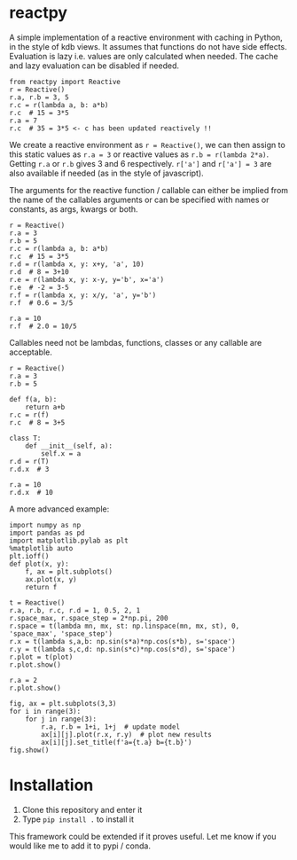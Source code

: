 # reactpy

A simple implementation of a reactive environment with caching in Python, in the
style of kdb views. It assumes that functions do not have side effects. 
Evaluation is lazy i.e. values are only calculated when needed. The cache and 
lazy evaluation can be disabled if needed.

```
from reactpy import Reactive
r = Reactive()
r.a, r.b = 3, 5
r.c = r(lambda a, b: a*b)
r.c  # 15 = 3*5
r.a = 7 
r.c  # 35 = 3*5 <- c has been updated reactively !!
```

We create a reactive environment as `r = Reactive()`, we can then assign to this
static values as `r.a = 3` or reactive values as `r.b = r(lambda 2*a)`. Getting
`r.a` or `r.b` gives 3 and 6 respectively. `r['a']` and `r['a'] = 3` are also
available if needed (as in the style of javascript).

The arguments for the reactive function / callable can either be implied from 
the name of the callables arguments or can be specified with names or constants,
as args, kwargs or both.

```
r = Reactive()
r.a = 3
r.b = 5
r.c = r(lambda a, b: a*b)
r.c  # 15 = 3*5
r.d = r(lambda x, y: x+y, 'a', 10)
r.d  # 8 = 3+10
r.e = r(lambda x, y: x-y, y='b', x='a')
r.e  # -2 = 3-5
r.f = r(lambda x, y: x/y, 'a', y='b')
r.f  # 0.6 = 3/5

r.a = 10
r.f  # 2.0 = 10/5
``` 

Callables need not be lambdas, functions, classes or any callable are acceptable.

```
r = Reactive()
r.a = 3
r.b = 5

def f(a, b):
    return a+b
r.c = r(f)
r.c  # 8 = 3+5

class T:
    def __init__(self, a):
        self.x = a
r.d = r(T)
r.d.x  # 3

r.a = 10
r.d.x  # 10
```

A more advanced example:

```
import numpy as np
import pandas as pd
import matplotlib.pylab as plt
%matplotlib auto 
plt.ioff()
def plot(x, y):
    f, ax = plt.subplots()
    ax.plot(x, y)
    return f

t = Reactive()
r.a, r.b, r.c, r.d = 1, 0.5, 2, 1
r.space_max, r.space_step = 2*np.pi, 200
r.space = t(lambda mn, mx, st: np.linspace(mn, mx, st), 0, 'space_max', 'space_step')
r.x = t(lambda s,a,b: np.sin(s*a)*np.cos(s*b), s='space')
r.y = t(lambda s,c,d: np.sin(s*c)*np.cos(s*d), s='space')
r.plot = t(plot)
r.plot.show()

r.a = 2
r.plot.show()

fig, ax = plt.subplots(3,3)
for i in range(3):
    for j in range(3):
        r.a, r.b = 1+i, 1+j  # update model
        ax[i][j].plot(r.x, r.y)  # plot new results
        ax[i][j].set_title(f'a={t.a} b={t.b}')
fig.show()
```

# Installation

1. Clone this repository and enter it
2. Type `pip install .` to install it

This framework could be extended if it proves useful. Let me know if you would
like me to add it to pypi / conda.
